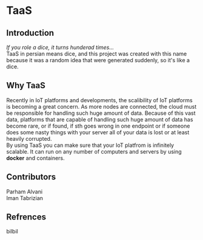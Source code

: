 # TaaS  
## Introduction  
*If you role a dice, it turns hunderad times...*  
TaaS in persian means dice, and this project was created with this name because it was a random idea that were generated suddenly, so it's like a dice.  

## Why TaaS  
Recently in IoT platforms and developments, the scalibility of IoT platforms is becoming a great concern. As more nodes are connected, the cloud must be responsible for handling such huge amount of data. Because of this vast data, platforms that are capable of handling such huge amount of data has become rare, or if found, if sth goes wrong in one endpoint or if someone does some nasty things with your server all of your data is lost or at least heavily corrupted.   
By using TaaS you can make sure that your IoT platfrom is infinitely scalable. It can run on any number of computers and servers by using **docker** and containers. 

## Contributors
Parham Alvani  
Iman Tabrizian

## Refrences
bilbil
